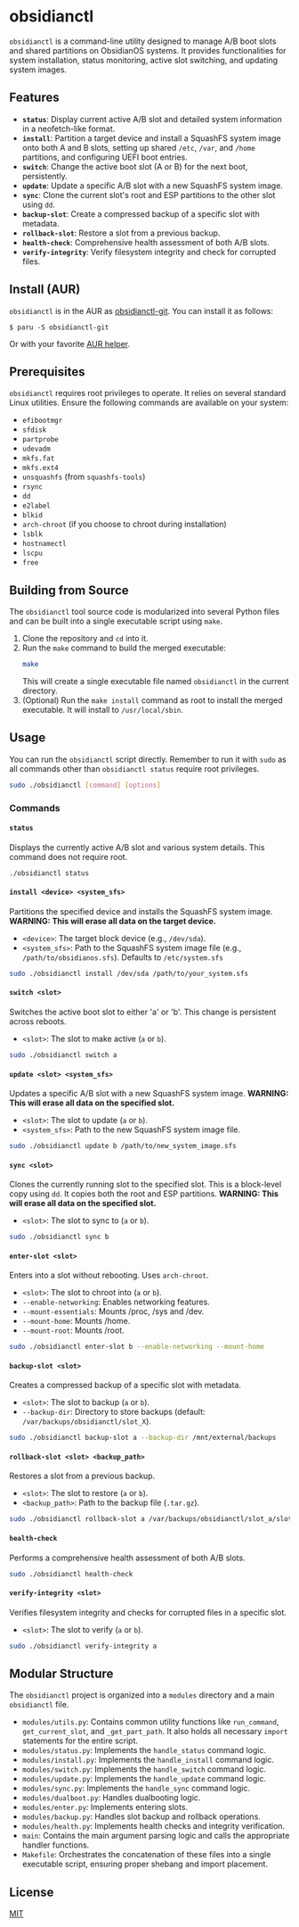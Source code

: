 # obsidianctl

`obsidianctl` is a command-line utility designed to manage A/B boot slots and shared partitions on ObsidianOS systems. It provides functionalities for system installation, status monitoring, active slot switching, and updating system images.

## Features

*   **`status`**: Display current active A/B slot and detailed system information in a neofetch-like format.
*   **`install`**: Partition a target device and install a SquashFS system image onto both A and B slots, setting up shared `/etc`, `/var`, and `/home` partitions, and configuring UEFI boot entries.
*   **`switch`**: Change the active boot slot (A or B) for the next boot, persistently.
*   **`update`**: Update a specific A/B slot with a new SquashFS system image.
*   **`sync`**: Clone the current slot's root and ESP partitions to the other slot using `dd`.
*   **`backup-slot`**: Create a compressed backup of a specific slot with metadata.
*   **`rollback-slot`**: Restore a slot from a previous backup.
*   **`health-check`**: Comprehensive health assessment of both A/B slots.
*   **`verify-integrity`**: Verify filesystem integrity and check for corrupted files.

## Install (AUR)

`obsidianctl` is in the AUR as [obsidianctl-git](https://aur.archlinux.org/packages/obsidianctl-git). You can install it as follows:

```console
$ paru -S obsidianctl-git
```

Or with your favorite [AUR helper](https://wiki.archlinux.org/title/AUR_helpers).

## Prerequisites

`obsidianctl` requires root privileges to operate. It relies on several standard Linux utilities. Ensure the following commands are available on your system:

*   `efibootmgr`
*   `sfdisk`
*   `partprobe`
*   `udevadm`
*   `mkfs.fat`
*   `mkfs.ext4`
*   `unsquashfs` (from `squashfs-tools`)
*   `rsync`
*   `dd`
*   `e2label`
*   `blkid`
*   `arch-chroot` (if you choose to chroot during installation)
*   `lsblk`
*   `hostnamectl`
*   `lscpu`
*   `free`


## Building from Source

The `obsidianctl` tool source code is modularized into several Python files and can be built into a single executable script using `make`.

1.  Clone the repository and `cd` into it.
2.  Run the `make` command to build the merged executable:
    ```bash
    make
    ```
    This will create a single executable file named `obsidianctl` in the current directory.
3. (Optional) Run the `make install` command as root to install the merged executable. It will install to `/usr/local/sbin`.

## Usage

You can run the `obsidianctl` script directly. Remember to run it with `sudo` as all commands other than `obsidianctl status` require root privileges.

```bash
sudo ./obsidianctl [command] [options]
```

### Commands

#### `status`

Displays the currently active A/B slot and various system details. This command does not require root.

```bash
./obsidianctl status
```

#### `install <device> <system_sfs>`

Partitions the specified device and installs the SquashFS system image. **WARNING: This will erase all data on the target device.**

*   `<device>`: The target block device (e.g., `/dev/sda`).
*   `<system_sfs>`: Path to the SquashFS system image file (e.g., `/path/to/obsidianos.sfs`). Defaults to `/etc/system.sfs`

```bash
sudo ./obsidianctl install /dev/sda /path/to/your_system.sfs
```

#### `switch <slot>`

Switches the active boot slot to either 'a' or 'b'. This change is persistent across reboots.

*   `<slot>`: The slot to make active (`a` or `b`).

```bash
sudo ./obsidianctl switch a
```

#### `update <slot> <system_sfs>`

Updates a specific A/B slot with a new SquashFS system image. **WARNING: This will erase all data on the specified slot.**

*   `<slot>`: The slot to update (`a` or `b`).
*   `<system_sfs>`: Path to the new SquashFS system image file.

```bash
sudo ./obsidianctl update b /path/to/new_system_image.sfs
```

#### `sync <slot>`

Clones the currently running slot to the specified slot. This is a block-level copy using `dd`. It copies both the root and ESP partitions. **WARNING: This will erase all data on the specified slot.**

*   `<slot>`: The slot to sync to (`a` or `b`).

```bash
sudo ./obsidianctl sync b
```

#### `enter-slot <slot>`

Enters into a slot without rebooting. Uses `arch-chroot`.

*   `<slot>`: The slot to chroot into (`a` or `b`).
*   `--enable-networking`: Enables networking features.
*   `--mount-essentials`: Mounts /proc, /sys and /dev.
*   `--mount-home`: Mounts /home.
*   `--mount-root`: Mounts /root.

```bash
sudo ./obsidianctl enter-slot b --enable-networking --mount-home
```

#### `backup-slot <slot>`

Creates a compressed backup of a specific slot with metadata.

*   `<slot>`: The slot to backup (`a` or `b`).
*   `--backup-dir`: Directory to store backups (default: `/var/backups/obsidianctl/slot_X`).

```bash
sudo ./obsidianctl backup-slot a --backup-dir /mnt/external/backups
```

#### `rollback-slot <slot> <backup_path>`

Restores a slot from a previous backup.

*   `<slot>`: The slot to restore (`a` or `b`).
*   `<backup_path>`: Path to the backup file (`.tar.gz`).

```bash
sudo ./obsidianctl rollback-slot a /var/backups/obsidianctl/slot_a/slot_a_backup_20241201_143022.tar.gz
```

#### `health-check`

Performs a comprehensive health assessment of both A/B slots.

```bash
sudo ./obsidianctl health-check
```

#### `verify-integrity <slot>`

Verifies filesystem integrity and checks for corrupted files in a specific slot.

*   `<slot>`: The slot to verify (`a` or `b`).

```bash
sudo ./obsidianctl verify-integrity a
```

## Modular Structure

The `obsidianctl` project is organized into a `modules` directory and a main `obsidianctl` file.

*   `modules/utils.py`: Contains common utility functions like `run_command`, `get_current_slot`, and `_get_part_path`. It also holds all necessary `import` statements for the entire script.
*   `modules/status.py`: Implements the `handle_status` command logic.
*   `modules/install.py`: Implements the `handle_install` command logic.
*   `modules/switch.py`: Implements the `handle_switch` command logic.
*   `modules/update.py`: Implements the `handle_update` command logic.
*   `modules/sync.py`: Implements the `handle_sync` command logic.
*   `modules/dualboot.py`: Handles dualbooting logic.
*   `modules/enter.py`: Implements entering slots.
*   `modules/backup.py`: Handles slot backup and rollback operations.
*   `modules/health.py`: Implements health checks and integrity verification.
*   `main`: Contains the main argument parsing logic and calls the appropriate handler functions.
*   `Makefile`: Orchestrates the concatenation of these files into a single executable script, ensuring proper shebang and import placement.

## License

[MIT](LICENSE)
